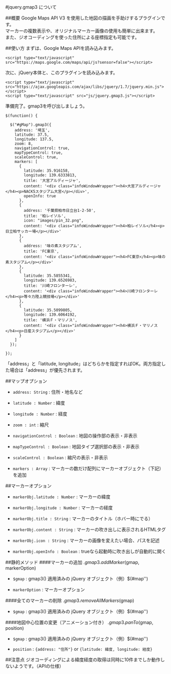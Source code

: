 #jquery.gmap3 について

##概要
Google Maps API V3 を使用した地図の描画を手助けするプラグインです。  
マーカーの複数表示や、オリジナルマーカー画像の使用も簡単に出来ます。  
また、ジオコーディングを使った住所による座標指定も可能です。

##使い方
まずは、Google Maps APIを読み込みます。

    <script type="text/javascript" src="https://maps.google.com/maps/api/js?sensor=false"></script>

次に、jQuery本体と、このプラグインを読み込みます。

    <script type="text/javascript" src="https://ajax.googleapis.com/ajax/libs/jquery/1.7/jquery.min.js"></script>
    <script type="text/javascript" src="js/jquery.gmap3.js"></script>

準備完了。gmap3を呼び出しましょう。

    $(function() {
    
      $("#gMap").gmap3({
        address: '埼玉',
        latitude: 37.5,
        longitude: 137.5,
        zoom: 8,
        navigationControl: true,
        mapTypeControl: true,
        scaleControl: true,
        markers: [
          {
            latitude: 35.916158,
            longitude: 139.6333813,
            title: '大宮アルディージャ',
            content: '<div class="infoWindowWrapper"><h4>大宮アルディージャ</h4><p>NACK5スタジアム大宮</p></div>',
            openInfo: true
          },
          {
            address: '千葉県柏市日立台1-2-50',
            title: '柏レイソル',
            icon: "images/pin_32.png",
            content: '<div class="infoWindowWrapper"><h4>柏レイソル</h4><p>日立柏サッカー場</p></div>'
          },
          {
            address: '味の素スタジアム',
            title: 'FC東京',
            content: '<div class="infoWindowWrapper"><h4>FC東京</h4><p>味の素スタジアム</p></div>'
          },
          {
            latitude: 35.5855341,
            longitude: 139.6526983,
            title: '川崎フロンターレ',
            content: '<div class="infoWindowWrapper"><h4>川崎フロンターレ</h4><p>等々力陸上競技場</p></div>'
          },
          {
            latitude: 35.5099805,
            longitude: 139.6064192,
            title: '横浜Ｆ・マリノス',
            content: '<div class="infoWindowWrapper"><h4>横浜Ｆ・マリノス</h4><p>日産スタジアム</p></div>'
          }
        ]
      });
    
    });

「address」と「latitude, longitude」はどちらかを指定すればOK。両方指定した場合は「address」が優先されます。

##マップオプション
+   `address: String` :
    住所・地名など
 
+   `latitude : Number` :
    緯度
 
+   `longitude : Number` :
    経度
 
+   `zoom : int` :
    縮尺
 
+   `navigationControl : Boolean` :
    地図の操作部の表示・非表示
 
+   `mapTypeControl : Boolean` :
    地図タイプ選択部の表示・非表示
 
+   `scaleControl : Boolean` :
    縮尺の表示・非表示
 
+   `markers : Array` :
    マーカーの数だけ配列にマーカーオブジェクト（下記）を追加

##マーカーオプション
+   `markerObj.latitude : Number` :
    マーカーの緯度

+   `markerObj.longitude : Number` :
    マーカーの経度

+   `markerObj.title : String` :
    マーカーのタイトル（ホバー時にでる）

+   `markerObj.content : String` :
    マーカーの吹き出しに表示されるHTMLタグ

+   `markerObj.icon : String` :
    マーカーの画像を変えたい場合、パスを記述

+   `markerObj.openInfo : Boolean` :
    trueなら起動時に吹き出しが自動的に開く

##静的メソッド
####マーカーの追加
    $.gmap3.addMarker($gmap, markerOption)  

+   `$gmap` :
    gmap3() 適用済みの jQuery オブジェクト（例）$(#map'')

+   `markerOption` :
    マーカーオプション

####全てのマーカーの削除
    $.gmap3.removeAllMarkers($gmap)  

+   `$gmap` :
    gmap3() 適用済みの jQuery オブジェクト（例）$(#map'')

####地図中心位置の変更（アニメーション付き）
    $.gmap3.panTo($gmap, position)

+   `$gmap` :
    gmap3() 適用済みの jQuery オブジェクト（例）$(#map'')

+   `position` :
    `{address: "住所"}` or `{latitude: 緯度, longitude: 経度}`

##注意点
ジオコーディングによる緯度経度の取得は同時に10件までしか動作しないようです。（APIの仕様）
